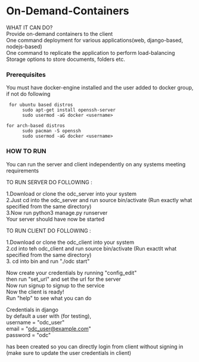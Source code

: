 # On-Demand-Containers
 
WHAT IT CAN DO?  
Provide on-demand containers to the client  
One command deployment for various applications(web, django-based, nodejs-based)  
One command to replicate the application to perform load-balancing  
Storage options to store documents, folders etc.  

### Prerequisites
 You must have docker-engine installed and the user added to docker group, if not do following
``` 
 for ubuntu based distros
      sudo apt-get install openssh-server
      sudo usermod -aG docker <username>
    
for arch-based distros
      sudo pacman -S openssh
      sudo usermod -aG docker <username>
```

### HOW TO RUN 

You can run the server and client independently on any systems meeting requirements  

TO RUN SERVER DO FOLLOWING :

  1.Download or clone the odc_server into your system  
  2.Just cd into the odc_server and run source bin/activate (Run exactly what specified from the same directory)  
  3.Now run python3 manage.py runserver   
Your server should have now be started  

TO RUN CLIENT DO FOLLOWING :

  1.Download or clone the odc_client into your system  
  2.cd into teh odc_client and run source bin/activate (Run exactlt what specified from the same directory)  
  3. cd into bin and run "./odc start"  

Now create your credentials by running "config_edit"  
then run "set_url" and set the url for the server  
Now run signup to signup to the service  
Now the client is ready!  
Run "help" to see what you can do  

Credentials in django  
by default a user with (for testing),  
username = "odc_user"  
email = "odc_user@example.com"  
password = "odc"  

has been created so you can directly login from client without signing in (make sure to update the user credentials in client)
